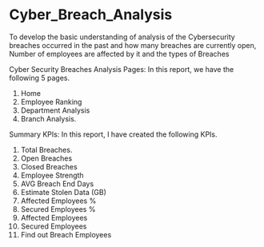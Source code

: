 # Cyber_Breach_Analysis
To develop the basic understanding of analysis of the Cybersecurity breaches occurred in the past and how many breaches are currently open, Number of employees are affected by it and the types of Breaches


Cyber Security Breaches Analysis Pages: In this report, we have the following 5 pages. 
1. Home
2. Employee Ranking
3. Department Analysis
4. Branch Analysis.

 Summary KPIs: 
 In this report, I have created the following KPIs. 
1. Total Breaches.
2. Open Breaches
3. Closed Breaches
4. Employee Strength
5. AVG Breach End Days
6. Estimate Stolen Data (GB)
7. Affected Employees %
8. Secured Employees %
9. Affected Employees
10. Secured Employees
11. Find out Breach Employees
